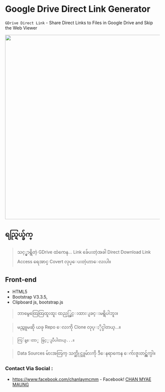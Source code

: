 
# Google Drive Direct Link Generator

`GDrive Direct Link` - Share Direct Links to Files in Google Drive and Skip the Web Viewer

<p align="center">
  <img width="800" height="600" src="/img/demo.jpg">
</p>

## ရည္ရြယ္ခ်က္

> သင့္မွာရွိတဲ့ GDrive ထဲကေန... Link ခ်ေပးတဲ့အခါ Direct Download Link Access ရေအာင္ Covert လုပ္ေပးတဲ့ဟာေလးပါ။


## Front-end
- HTML5
- Bootstrap V3.3.5,
- Clipboard js, bootstrap.js

> ဘာမွေထြေထြထူးထူး ထည့္သြင္းထားျခင္းမရွိပါဘူး။

> မည္သူမဆို ယခု Repo ေလးကို Clone လုပ္ႏိုင္ပါတယ္...။

> `ကြ်န္ေတာ္ ခြင့္ျပဳပါတယ္...။`

> Data Sources မ်ားအတြက္ သက္ဆိုင္သူမ်ားကို ဒီေနရာကေန ေက်းဇူးတင္လွ်က္ပါ။

### Contact Via Social :
- https://www.facebook.com/chanlaymcmm - Facebook!
[CHAN MYAE MAUNG](https://www.chanmyaemaung.net/)
